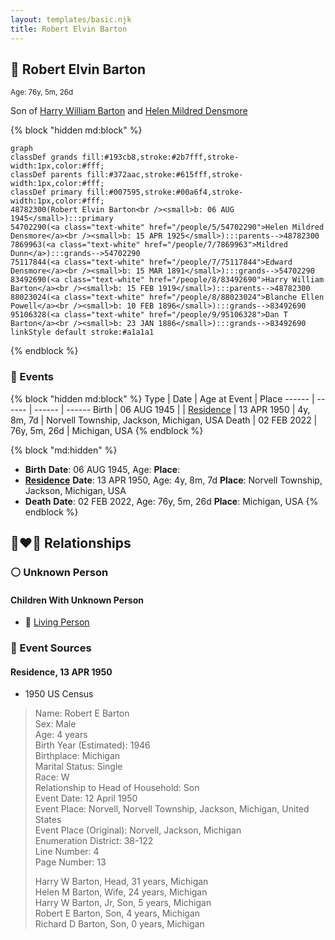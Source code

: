 ```yaml
---
layout: templates/basic.njk
title: Robert Elvin Barton
---
```

## 🔵 Robert Elvin Barton
<small>Age: 76y, 5m, 26d</small>

Son of [Harry William Barton](/people/8/83492690) and [Helen Mildred Densmore](/people/5/54702290)

{% block "hidden md:block" %}
```mermaid
graph
classDef grands fill:#193cb8,stroke:#2b7fff,stroke-width:1px,color:#fff;
classDef parents fill:#372aac,stroke:#615fff,stroke-width:1px,color:#fff;
classDef primary fill:#007595,stroke:#00a6f4,stroke-width:1px,color:#fff;
48782300(Robert Elvin Barton<br /><small>b: 06 AUG 1945</small>):::primary
54702290(<a class="text-white" href="/people/5/54702290">Helen Mildred Densmore</a><br /><small>b: 15 APR 1925</small>):::parents-->48782300
7869963(<a class="text-white" href="/people/7/7869963">Mildred Dunn</a>):::grands-->54702290
75117844(<a class="text-white" href="/people/7/75117844">Edward Densmore</a><br /><small>b: 15 MAR 1891</small>):::grands-->54702290
83492690(<a class="text-white" href="/people/8/83492690">Harry William Barton</a><br /><small>b: 15 FEB 1919</small>):::parents-->48782300
88023024(<a class="text-white" href="/people/8/88023024">Blanche Ellen Powell</a><br /><small>b: 10 FEB 1896</small>):::grands-->83492690
95106328(<a class="text-white" href="/people/9/95106328">Dan T Barton</a><br /><small>b: 23 JAN 1886</small>):::grands-->83492690
linkStyle default stroke:#a1a1a1
```
{% endblock %}

### 📆 Events

{% block "hidden md:block" %}
Type | Date | Age at Event | Place
------ | ------ | ------ | ------
Birth | 06 AUG 1945 |  |
[Residence](#event-event-0) | 13 APR 1950 | 4y, 8m, 7d | Norvell Township, Jackson, Michigan, USA
Death | 02 FEB 2022 | 76y, 5m, 26d | Michigan, USA
{% endblock %}

{% block "md:hidden" %}
- **Birth**
**Date**: 06 AUG 1945, Age:
**Place**:
- **[Residence](#event-event-0)**
**Date**: 13 APR 1950, Age: 4y, 8m, 7d
**Place**: Norvell Township, Jackson, Michigan, USA
- **Death**
**Date**: 02 FEB 2022, Age: 76y, 5m, 26d
**Place**: Michigan, USA
{% endblock %}

## 👩‍❤️‍👨 Relationships

### ⚪ Unknown Person

#### Children With Unknown Person
* 🔵 [Living Person](/people/5/55705994)
### 📰 Event Sources

#### <a id="event-event-0"></a> Residence, 13 APR 1950
* 1950 US Census
>   
  > Name: Robert E Barton  
  > Sex: Male  
  > Age: 4 years  
  > Birth Year (Estimated): 1946  
  > Birthplace: Michigan  
  > Marital Status: Single  
  > Race: W  
  > Relationship to Head of Household: Son  
  > Event Date: 12 April 1950  
  > Event Place: Norvell, Norvell Township, Jackson, Michigan, United States  
  > Event Place (Original): Norvell, Jackson, Michigan  
  > Enumeration District: 38-122  
  > Line Number: 4  
  > Page Number: 13  
  >   
  > Harry W Barton, Head, 31 years, Michigan  
  > Helen M Barton, Wife, 24 years, Michigan  
  > Harry W Barton, Jr, Son, 5 years, Michigan  
  > Robert E Barton, Son, 4 years, Michigan  
  > Richard D Barton, Son, 0 years, Michigan  
  >
